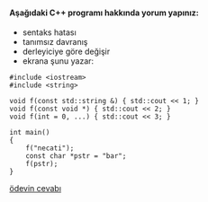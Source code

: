 #### Aşağıdaki C++ programı hakkında yorum yapınız:

+ sentaks hatası
+ tanımsız davranış
+ derleyiciye göre değişir
+ ekrana şunu yazar: 

```
#include <iostream>
#include <string>

void f(const std::string &) { std::cout << 1; }
void f(const void *) { std::cout << 2; }
void f(int = 0, ...) { std::cout << 3; }

int main() 
{
	f("necati");
	const char *pstr = "bar";
	f(pstr);
}
```

[ödevin cevabı](https://www.youtube.com/watch?v=05rGu5rA370&list=PLL6uEfc2ZSZVQQUdzaMxZje66PlfmxDXi&index=11&t=3s)

